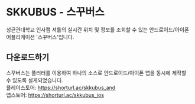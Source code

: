# SKKUBUS - 스꾸버스

성균관대학교 인사캠 셔틀의 실시간 위치 및 정보를 조회할 수 있는
안드로이드/아이폰 어플리케이션 '스꾸버스'입니다.

## 다운로드하기

스꾸버스는 플러터를 이용하여 하나의 소스로 안드로이드/아이폰 앱을 동시에 제작할 수 있도록 설게되었습니다.<br />
플레이스토어: https://shorturl.ac/skkubus_and<br />
앱스토어: https://shorturl.ac/skkubus_ios<br />

